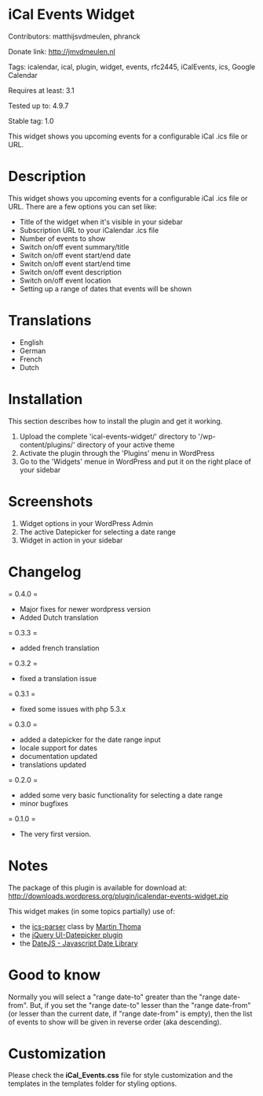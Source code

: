 # iCal Events Widget

Contributors: matthijsvdmeulen, phranck

Donate link: http://jmvdmeulen.nl

Tags: icalendar, ical, plugin, widget, events, rfc2445, iCalEvents, ics, Google Calendar

Requires at least: 3.1

Tested up to: 4.9.7

Stable tag: 1.0

This widget shows you upcoming events for a configurable iCal .ics file or URL.


# Description

This widget shows you upcoming events for a configurable iCal .ics file or URL. There are a few options you can set like:

* Title of the widget when it's visible in your sidebar
* Subscription URL to your iCalendar .ics file
* Number of events to show
* Switch on/off event summary/title
* Switch on/off event start/end date
* Switch on/off event start/end time
* Switch on/off event description
* Switch on/off event location
* Setting up a range of dates that events will be shown


# Translations

* English
* German
* French
* Dutch


# Installation

This section describes how to install the plugin and get it working.

1. Upload the complete 'ical-events-widget/' directory to '/wp-content/plugins/' directory of your active theme
2. Activate the plugin through the 'Plugins' menu in WordPress
3. Go to the 'Widgets' menue in WordPress and put it on the right place of your sidebar



# Screenshots

1. Widget options in your WordPress Admin
2. The active Datepicker for selecting a date range
3. Widget in action in your sidebar


# Changelog

= 0.4.0 =
* Major fixes for newer wordpress version
* Added Dutch translation

= 0.3.3 =
* added french translation

= 0.3.2 =
* fixed a translation issue
	
= 0.3.1 =
* fixed some issues with php 5.3.x

= 0.3.0 =
* added a datepicker for the date range input
* locale support for dates
* documentation updated
* translations updated

= 0.2.0 =
* added some very basic functionality for selecting a date range
* minor bugfixes

= 0.1.0 =
* The very first version.
	


# Notes

The package of this plugin is available for download at:
http://downloads.wordpress.org/plugin/icalendar-events-widget.zip

This widget makes (in some topics partially) use of:

- the [ics-parser](http://code.google.com/p/ics-parser/) class by [Martin Thoma](http://martin-thoma.de)
- the [jQuery UI-Datepicker plugin](http://jqueryui.com/demos/datepicker/)
- the [DateJS - Javascript Date Library](http://www.datejs.com/)

# Good to know

Normally you will select a "range date-to" greater than the "range date-from". But, if you set the "range date-to" lesser than the "range date-from" 
(or lesser than the current date, if "range date-from" is empty), then the list of events to show will be given in reverse order (aka descending).


# Customization

Please check the **iCal_Events.css** file for style customization and the templates in the templates folder for styling options.